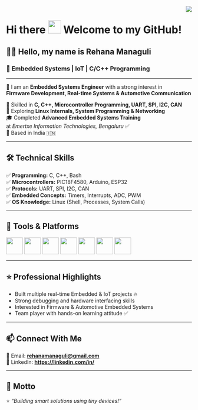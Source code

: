 <img align="right" src="https://visitor-badge.laobi.icu/badge?page_id=<USERNAME>.<USERNAME>" />

# Hi there <img src="https://media.giphy.com/media/hvRJCLFzcasrR4ia7z/giphy.gif" width="35px"> Welcome to my GitHub!

## 👨‍💻 Hello, my name is Rehana Managuli
### 🚀 Embedded Systems | IoT | C/C++ Programming

---

🌟 I am an **Embedded Systems Engineer** with a strong interest in  
**Firmware Development, Real-time Systems & Automotive Communication**  

🔌 Skilled in **C, C++, Microcontroller Programming, UART, SPI, I2C, CAN**  
🐧 Exploring **Linux Internals, System Programming & Networking**  
🎓 Completed **Advanced Embedded Systems Training**  
at *Emertxe Information Technologies, Bengaluru* ✅  
📍 Based in India 🇮🇳  

---

## 🛠 Technical Skills

✅ **Programming:** C, C++, Bash  
✅ **Microcontrollers:** PIC18F4580, Arduino, ESP32  
✅ **Protocols:** UART, SPI, I2C, CAN  
✅ **Embedded Concepts:** Timers, Interrupts, ADC, PWM  
✅ **OS Knowledge:** Linux (Shell, Processes, System Calls)

---

## 🔧 Tools & Platforms

<p align="left">
<img src="https://cdn.jsdelivr.net/gh/devicons/devicon/icons/c/c-original.svg" width="45"/>
<img src="https://cdn.jsdelivr.net/gh/devicons/devicon/icons/cplusplus/cplusplus-original.svg" width="45"/>
<img src="https://cdn.jsdelivr.net/gh/devicons/devicon/icons/github/github-original.svg" width="45"/>
<img src="https://cdn.jsdelivr.net/gh/devicons/devicon/icons/git/git-original.svg" width="45"/>
<img src="https://cdn.jsdelivr.net/gh/devicons/devicon/icons/vscode/vscode-original.svg" width="45"/>
<img src="https://cdn.jsdelivr.net/gh/devicons/devicon/icons/linux/linux-original.svg" width="45"/>
<img src="https://cdn.jsdelivr.net/gh/devicons/devicon/icons/arduino/arduino-original.svg" width="45"/>
</p>

---

## ⭐ Professional Highlights

- Built multiple real-time Embedded & IoT projects 🔥  
- Strong debugging and hardware interfacing skills  
- Interested in Firmware & Automotive Embedded Systems  
- Team player with hands-on learning attitude ✅  

---

## 📫 Connect With Me

📧 Email: **rehanamanaguli@gmail.com**  
🔗 LinkedIn: **https://linkedin.com/in/<your-link>**

---

## 🚀 Motto
⭐ *“Building smart solutions using tiny devices!”*
